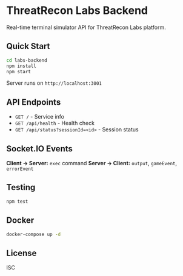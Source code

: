 # ThreatRecon Labs Backend

Real-time terminal simulator API for ThreatRecon Labs platform.

## Quick Start

```bash
cd labs-backend
npm install
npm start
```

Server runs on `http://localhost:3001`

## API Endpoints

- `GET /` - Service info
- `GET /api/health` - Health check  
- `GET /api/status?sessionId=<id>` - Session status

## Socket.IO Events

**Client → Server:** `exec` command
**Server → Client:** `output`, `gameEvent`, `errorEvent`

## Testing

```bash
npm test
```

## Docker

```bash
docker-compose up -d
```

## License

ISC

